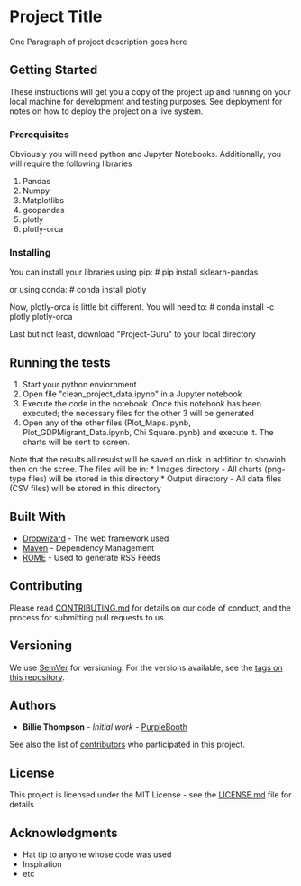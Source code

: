 # Project Title

One Paragraph of project description goes here

## Getting Started

These instructions will get you a copy of the project up and running on your local machine for development and testing purposes. See deployment for notes on how to deploy the project on a live system.

### Prerequisites

Obviously you will need python and Jupyter Notebooks. Additionally, you will require the following libraries

1. Pandas
2. Numpy
3. Matplotlibs
4. geopandas
5. plotly
6. plotly-orca


### Installing

You can install your libraries using  pip:
	# pip install sklearn-pandas
	
or using conda:
	# conda install plotly

Now, plotly-orca is little bit different. You will need to:
	# conda install -c plotly plotly-orca

Last but not least, download "Project-Guru" to your local directory

## Running the tests

1. Start your python enviornment
2. Open file "clean_project_data.ipynb" in a Jupyter notebook
3. Execute the code in the notebook. Once this notebook has been executed; the necessary files for the other 3 will be generated
4. Open any of the other files (Plot_Maps.ipynb, Plot_GDPMigrant_Data.ipynb, Chi Square.ipynb) and execute it. The charts will be sent to screen.

Note that the results all resulst will be saved on disk in addition to showinh then on the scree. The files will be in:
	* Images directory - All charts (png-type files) will be stored in this directory
	* Output directory - All data files (CSV files) will be stored in this directory


## Built With

* [Dropwizard](http://www.dropwizard.io/1.0.2/docs/) - The web framework used
* [Maven](https://maven.apache.org/) - Dependency Management
* [ROME](https://rometools.github.io/rome/) - Used to generate RSS Feeds

## Contributing

Please read [CONTRIBUTING.md](https://gist.github.com/PurpleBooth/b24679402957c63ec426) for details on our code of conduct, and the process for submitting pull requests to us.

## Versioning

We use [SemVer](http://semver.org/) for versioning. For the versions available, see the [tags on this repository](https://github.com/your/project/tags). 

## Authors

* **Billie Thompson** - *Initial work* - [PurpleBooth](https://github.com/PurpleBooth)

See also the list of [contributors](https://github.com/your/project/contributors) who participated in this project.

## License

This project is licensed under the MIT License - see the [LICENSE.md](LICENSE.md) file for details

## Acknowledgments

* Hat tip to anyone whose code was used
* Inspiration
* etc
